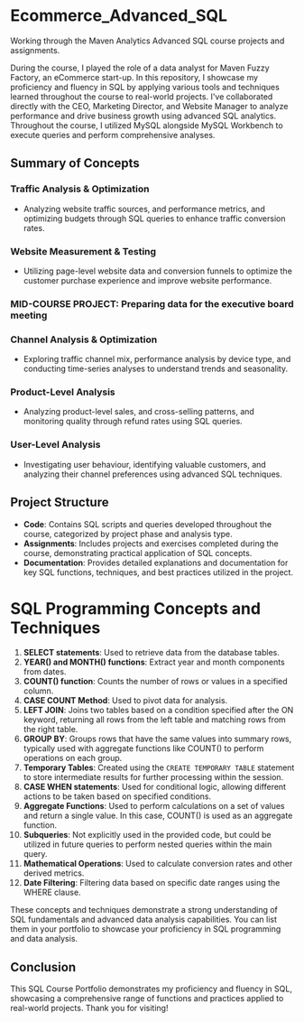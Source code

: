 # Ecommerce_Advanced_SQL
Working through the Maven Analytics Advanced SQL course projects and assignments. 

During the course, I played the role of a data analyst for Maven Fuzzy Factory, an eCommerce start-up. In this repository, I showcase my proficiency and fluency in SQL by applying various tools and techniques learned throughout the course to real-world projects. I've collaborated directly with the CEO, Marketing Director, and Website Manager to analyze performance and drive business growth using advanced SQL analytics. Throughout the course, I utilized MySQL alongside MySQL Workbench to execute queries and perform comprehensive analyses.

## Summary of Concepts

### Traffic Analysis & Optimization
- Analyzing website traffic sources, and performance metrics, and optimizing budgets through SQL queries to enhance traffic conversion rates.

### Website Measurement & Testing
- Utilizing page-level website data and conversion funnels to optimize the customer purchase experience and improve website performance.

### MID-COURSE PROJECT: Preparing data for the executive board meeting

### Channel Analysis & Optimization
- Exploring traffic channel mix, performance analysis by device type, and conducting time-series analyses to understand trends and seasonality.

### Product-Level Analysis
- Analyzing product-level sales, and cross-selling patterns, and monitoring quality through refund rates using SQL queries.

### User-Level Analysis
- Investigating user behaviour, identifying valuable customers, and analyzing their channel preferences using advanced SQL techniques.

## Project Structure
- **Code**: Contains SQL scripts and queries developed throughout the course, categorized by project phase and analysis type.
- **Assignments**: Includes projects and exercises completed during the course, demonstrating practical application of SQL concepts.
- **Documentation**: Provides detailed explanations and documentation for key SQL functions, techniques, and best practices utilized in the project.

# SQL Programming Concepts and Techniques

1. **SELECT statements**: Used to retrieve data from the database tables.
2. **YEAR() and MONTH() functions**: Extract year and month components from dates.
3. **COUNT() function**: Counts the number of rows or values in a specified column.
4. **CASE COUNT Method**: Used to pivot data for analysis.
5. **LEFT JOIN**: Joins two tables based on a condition specified after the ON keyword, returning all rows from the left table and matching rows from the right table.
6. **GROUP BY**: Groups rows that have the same values into summary rows, typically used with aggregate functions like COUNT() to perform operations on each group.
7. **Temporary Tables**: Created using the `CREATE TEMPORARY TABLE` statement to store intermediate results for further processing within the session.
8. **CASE WHEN statements**: Used for conditional logic, allowing different actions to be taken based on specified conditions.
9. **Aggregate Functions**: Used to perform calculations on a set of values and return a single value. In this case, COUNT() is used as an aggregate function.
10. **Subqueries**: Not explicitly used in the provided code, but could be utilized in future queries to perform nested queries within the main query.
11. **Mathematical Operations**: Used to calculate conversion rates and other derived metrics.
12. **Date Filtering**: Filtering data based on specific date ranges using the WHERE clause.

These concepts and techniques demonstrate a strong understanding of SQL fundamentals and advanced data analysis capabilities. You can list them in your portfolio to showcase your proficiency in SQL programming and data analysis.


## Conclusion
This SQL Course Portfolio demonstrates my proficiency and fluency in SQL, showcasing a comprehensive range of functions and practices applied to real-world projects. Thank you for visiting!

